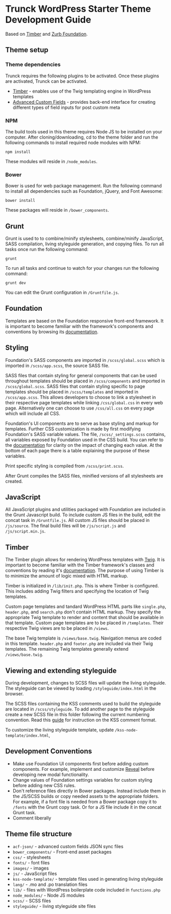 # Trunck WordPress Starter Theme Development Guide
Based on [Timber](https://github.com/timber/timber) and [Zurb Foundation](http://foundation.zurb.com/sites/docs/).

## Theme setup

### Theme dependencies
Trunck requires the following plugins to be activated. Once these plugins are activated, Trunck can be activated.
- [Timber](https://wordpress.org/plugins/timber-library/) - enables use of the Twig templating engine in WordPress templates
- [Advanced Custom Fields](https://wordpress.org/plugins/advanced-custom-fields/) - provides back-end interface for creating different types of field inputs for post custom meta

### NPM
The build tools used in this theme requires Node JS to be installed on your computer. After cloning/downloading, cd to the theme folder and run the following commands to install required node modules with NPM:
```shell
npm install
```
These modules will reside in ```/node_modules```.
### Bower
Bower is used for web package management. Run the following command to install all dependencies such as Foundation, jQuery, and Font Awesome:
```shell
bower install
```
These packages will reside in ```/bower_components```.

## Grunt
Grunt is used to to combine/minify stylesheets, combine/minify JavaScript, SASS compilation, living styleguide generation, and copying files. To run all tasks once run the following command:
```shell
grunt
```
To run all tasks and continue to watch for your changes run the following command:
```shell
grunt dev
```
You can edit the Grunt configuration in ```/Gruntfile.js```.

## Foundation
Templates are based on the Foundation responsive front-end framework. It is important to become familiar with the framework's components and conventions by browsing its [documentation](http://foundation.zurb.com/sites/docs/). 

## Styling
Foundation's SASS components are imported in ```/scss/global.scss``` which is imported in ```/scss/app.scss```, the source SASS file.

SASS files that contain styling for general components that can be used throughout templates should be placed in ```/scss/components``` and imported in ```/scss/global.scss```. SASS files that contain styling specific to page templates should be placed in ```/scss/templates``` and imported in ```/scss/app.scss```. This allows developers to choose to link a stylesheet in their respective page templates while linking ```/css/global.css``` in every web page. Alternatively one can choose to use ```/css/all.css``` on every page which will include all CSS.

Foundation's UI components are to serve as base styling and markup for templates. Further CSS customization is made by first modifying Foundation's SASS variable values. The file, ```/scss/_settings.scss``` contains, all variables exposed by Foundation used in the CSS build. You can refer to the [documentation](http://foundation.zurb.com/sites/docs/) for clarity on the impact of changing each value. At the bottom of each page there is a table explaining the purpose of these variables.

Print specific styling is compiled from ```/scss/print.scss```.

After Grunt compiles the SASS files, minified versions of all stylesheets are created.
## JavaScript
All JavaScript plugins and utilities packaged with Foundation are included in the Grunt Javascript build. To include custom JS files in the build, edit the concat task in ```/Gruntfile.js```. All custom JS files should be placed in ```/js/source```. The final build files will be ```/js/script.js``` and ```/js/script.min.js```.

## Timber
The Timber plugin allows for rendering WordPress templates with [Twig](http://twig.sensiolabs.org/). It is important to become familiar with the Timber framework's classes and conventions by reading it's [documentation](http://timber.github.io/timber/#getting-started). The purpose of using Timber is to minimize the amount of logic mixed with HTML markup.

Timber is initialized in ```/lib/init.php```. This is where Timber is configured. This includes adding Twig filters and specifying the location of Twig templates.

Custom page templates and tandard WordPress HTML parts like ```single.php```, ```header.php```, and ```search.php``` don't contain HTML markup. They specify the appropriate Twig template to render and content that should be available in that template. Custom page templates are to be placed in ```/templates```. Their respective Twig views are to be placed in ```/views```.

The base Twig template is ```/views/base.twig```. Navigation menus are coded in this template. ```header.php``` and ```footer.php``` are included via their Twig templates. The remaining Twig templates generally extend ```/views/base.twig```.

## Viewing and extending styleguide
During development, changes to SCSS files will update the living styleguide. The styleguide can be viewed by loading ```/styleguide/index.html``` in the browser. 

The SCSS files containing the KSS comments used to build the styleguide are located in ```/scss/styleguide```. To add another page to the styleguide create a new SCSS file in this folder following the current numbering convention. Read this [guide](http://warpspire.com/kss/syntax/) for instruction on the KSS comment format.

To customize the living styleguide template, update ```/kss-node-template/index.html```,
## Development Conventions

- Make use Foundation UI components first before adding custom components. For example, implement and customize [Reveal](http://foundation.zurb.com/sites/docs/reveal.html) before developing new modal functionality.
- Change values of Foundation settings variables for custom styling before adding new CSS rules.
- Don't reference files directly in Bower packages. Instead include them in the JS/SCSS builds or copy needed assets to the appropriate folders. For example, if a font file is needed from a Bower package copy it to ```/fonts``` with the Grunt copy task. Or for a JS file include it in the concat Grunt task.
- Comment liberally

## Theme file structure
- ```acf-json/``` - advanced custom fields JSON sync files
- ```bower_components/``` - Front-end asset packages
- ```css/``` - stylesheets
- ```fonts/``` - font files
- ```images/``` - images
- ```js/``` - JavaScript files
- ```kss-node-template/``` - template files used in generating living styleguide
- ```lang/``` - .mo and .po translation files
- ```lib/``` - files with WordPress boilerplate code included in ```functions.php```
- ```node_modules/``` - Node JS modules
- ```scss/``` - SCSS files
- ```styleguide/``` - living styleguide site files